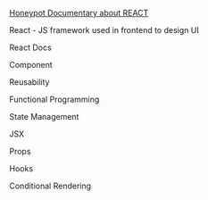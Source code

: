 [Honeypot Documentary about REACT](https://www.youtube.com/watch?v=8pDqJVdNa44)

React - JS framework used in frontend to design UI

React Docs

Component

Reusability

Functional Programming

State Management

JSX

Props

Hooks

Conditional Rendering
